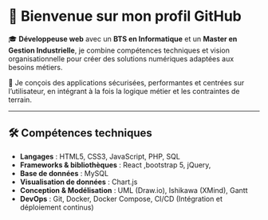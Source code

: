 # 👋 Bienvenue sur mon profil GitHub

🎓 **Développeuse web** avec un **BTS en Informatique** et un **Master en Gestion Industrielle**, je combine compétences techniques et vision organisationnelle pour créer des solutions numériques adaptées aux besoins métiers.

🎯 Je conçois des applications sécurisées, performantes et centrées sur l’utilisateur, en intégrant à la fois la logique métier et les contraintes de terrain.

---

##  🛠️ Compétences techniques

- **Langages** : HTML5, CSS3, JavaScript, PHP, SQL  
- **Frameworks & bibliothèques** : React ,bootstrap 5, jQuery,
- **Base de données** : MySQL 
- **Visualisation de données** : Chart.js  
- **Conception & Modélisation** : UML (Draw.io), Ishikawa (XMind), Gantt  
- **DevOps** : Git, Docker, Docker Compose, CI/CD (Intégration et déploiement continus)
